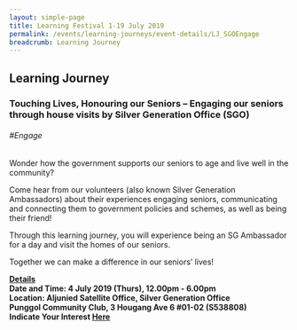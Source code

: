 ```yaml
---
layout: simple-page
title: Learning Festival 1-19 July 2019
permalink: /events/learning-journeys/event-details/LJ_SGOEngage
breadcrumb: Learning Journey
---
```


## Learning Journey
### Touching Lives, Honouring our Seniors – Engaging our seniors through house visits by Silver Generation Office (SGO)

###### _#Engage_

Wonder how the government supports our seniors to age and live well in the community?

Come hear from our volunteers (also known Silver Generation Ambassadors) about their experiences engaging seniors, communicating and connecting them to government policies and schemes, as well as being their friend!

Through this learning journey, you will experience being an SG Ambassador for a day and visit the homes of our seniors. 

Together we can make a difference in our seniors’ lives!

<b><u>Details</u><br>
**Date and Time: 4 July 2019 (Thurs), 12.00pm - 6.00pm** <br>
**Location: Aljunied Satellite Office, Silver Generation Office <br>Punggol Community Club, 3 Hougang Ave 6 #01-02 (S538808)** <br>
**Indicate Your Interest [Here](https://www.eventbrite.sg/e/touching-lives-honouring-our-seniors-engaging-our-seniors-through-house-visits-by-silver-generation-tickets-63420143356)** 

